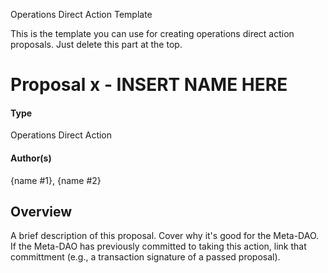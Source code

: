 Operations Direct Action Template

This is the template you can use for creating operations direct action proposals. Just delete this part at the top.

# Proposal x - INSERT NAME HERE

#### Type

Operations Direct Action

#### Author(s)

{name #1}, {name #2}

## Overview

A brief description of this proposal. Cover why it's good for the Meta-DAO. If the Meta-DAO has previously committed to taking this action, link that committment (e.g., a transaction signature of a passed proposal).